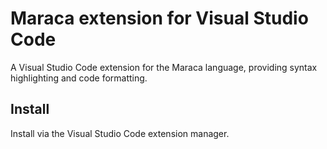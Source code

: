# Maraca extension for Visual Studio Code

A Visual Studio Code extension for the Maraca language, providing syntax highlighting and code formatting.

## Install

Install via the Visual Studio Code extension manager.
